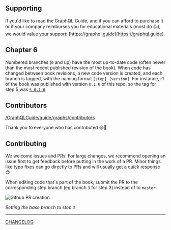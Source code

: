 ## Supporting 

If you'd like to read the GraphQL Guide, and if you can afford to purchase it or if your company reimburses you for educational materials (most do 👍), we would value your support: [https://graphql.guide](https://graphql.guide).

## Chapter 6

Numbered branches (`0` and up) have the most up-to-date code (often newer than the most recent published revision of the book). When code has changed between book revisions, a new code version is created, and each branch is tagged, with the naming format `[step]_[version]`. For instance, r1 of the book was published with version `0.1.0` of this repo, so the tag for step 5 was [`5_0.1.0`](https://github.com/GraphQLGuide/guide/releases/tag/5_0.1.0).

## Contributors

[/GraphQLGuide/guide/graphs/contributors](https://github.com/GraphQLGuide/guide/graphs/contributors)

Thank you to everyone who has contributed 😃🙌

## Contributing

We welcome issues and PRs! For large changes, we recommend opening an issue first to get feedback before putting in the work of a PR. Minor things like typo fixes can go directly to PRs and will usually get a quick response 😊

When editing code that's part of the book, submit the PR to the corresponding step branch (eg branch `3` for step 3) instead of to `master`.

![Github PR creation](https://res.cloudinary.com/graphql/pr-base.png)

*Setting the base branch to step `3`*

---

[CHANGELOG](https://github.com/GraphQLGuide/guide/blob/master/CHANGELOG.md)
